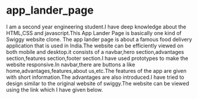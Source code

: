# app_lander_page
I am a second year engineering student.I have deep knowledge about the HTML,CSS and javascript.This App Lander Page is basically one kind of Swiggy website clone.
The app lander page is about a famous food delivery application that is used in India.The website can be efficiently viewed on both mobile and desktop.it consists of a navbar,hero section,advantages section,features section,footer section.I have used prototypes to make the website responsive.In navbar,there are buttons a like home,advantages,features,about us,etc.The features of the app are given with short information.The advantages are also introduced.I have tried to design similar to the original website of swiggy.The website can be viewed using the link which I have given below.
